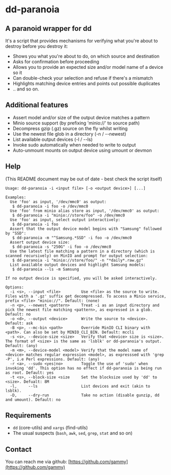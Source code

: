 # dd-paranoia

## A paranoid wrapper for dd

It's a script that provides mechanisms for verifying what you're about to 
destroy before you destroy it:

* Shows you what you're about to do, on which source and destination
* Asks for confirmation before proceeding
* Allows you to provide an expected size and/or model name of a device so it
* Can double-check your selection and refuse if there's a mismatch
* Highlights matching device entries and points out possible duplicates
* .. and so on.

## Additional features

* Assert model and/or size of the output device matches a pattern
* Minio source support (by prefixing 'minio://' to source path)
* Decompress gzip (.gz) source on the fly whilst writing
* Use the newest file glob in a directory (-n / --newest)
* List available output devices (-l / --ls)
* Invoke sudo automatically when needed to write to output
* Auto-unmount mounts on output device using umount or devmon

## Help

(This README document may be out of date - best check the script itself)

```
Usage: dd-paranoia -i <input file> [-o <output device>] [...]

Examples:
  Use 'foo' as input, '/dev/mmc0' as output:
   $ dd-paranoia -i foo -o /dev/mmc0
  Use 'foo' from minio alias store as input, '/dev/mmc0' as output:
   $ dd-paranoia -i "minio://store/foo" -o /dev/mmc0
  Use 'foo' as input, select output interactively:
   $ dd-paranoia -i foo
  Assert that the output device model begins with "Samsung" followed by "SSD":
   $ dd-paranoia -m "^Samsung.*SSD" -i foo -o /dev/mmc0
  Assert output device size:
   $ dd-paranoia -s "250G" -i foo -o /dev/mmc0
  Use the latest file matching a pattern in a directory (which is scanned recursively) on MinIO and prompt for output selection:
   $ dd-paranoia -i "minio://store/foo/" -n "*daily*.raw.gz"
  List available output devices and highlight Samsung models:
   $ dd-paranoia --ls -m Samsung

If no output device is specified, you will be asked interactively.

Options:
  -i <s>, --input <file>         Use <file> as the source to write. Files with a '.gz' suffix get decompressed. To access a Minio service, prefix <file> "minio://". Default: (none)
  -n <p>, --newest <pattern>     Treat -i as an input directory and pick the newest file matching <pattern>, as expressed in a glob. Default: no
  -o <d>, --output <device>      Write the source to <device>. Default: ask
  -B <p>, --mc-bin <path>        Override MinIO CLI binary with <path>. Can also be set by MINIO_CLI_BIN. Default: mccli
  -s <s>, --device-size <size>   Verify that <device> size is <size>. The format of <size> is the same as 'lsblk' or dd-paranoia's output. Default: (any)
  -m <m>, --device-model <model> Verify that the model name of <device> matches regular expression <model>, as expresssed with 'grep -P', i.e Perl expressions. Default: (any)
  -r <a>, --sudo <yes|no>        Toggle the use of 'sudo' when invoking 'dd'. This option has no effect if dd-paranoia is being run as root. Default: yes
  -t <s>, --block-size <size     Set the blocksize used by 'dd' to <size>. Defualt: 8M
  -l,     --ls                   List devices and exit (akin to lsblk).
  -D,     --dry-run              Take no action (disable gunzip, dd and umount). Default: no
```

## Requirements

 * `dd` (core-utils) and `xargs` (find-utils)
 * The usual suspects (`bash`, `awk`, `sed`, `grep`, `stat` and so on)

## Contact

You can reach me via github: [https://github.com/gammy](https://github.com/gammy)

